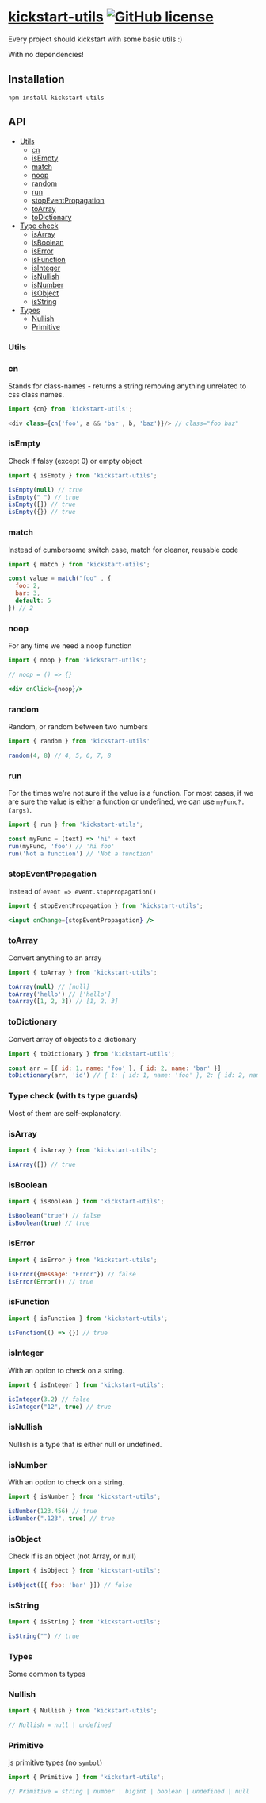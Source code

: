 # [kickstart-utils](https://www.npmjs.com/package/kickstart-utils) [![GitHub license](https://img.shields.io/badge/license-MIT-blue.svg)](https://github.com/chikalaka/kickstart-utils/blob/main/LICENSE)

Every project should kickstart with some basic utils :)

With no dependencies! 
## Installation
```shell
npm install kickstart-utils
```

## API

- [Utils](#utils)
    - [cn](#cn)
    - [isEmpty](#isEmpty)
    - [match](#match)
    - [noop](#noop)
    - [random](#random)
    - [run](#run)
    - [stopEventPropagation](#stopEventPropagation)
    - [toArray](#toArray)
    - [toDictionary](#toDictionary)
- [Type check](#type-check)
    - [isArray](#isArray)
    - [isBoolean](#isBoolean)
    - [isError](#isError)
    - [isFunction](#isFunction)
    - [isInteger](#isInteger)
    - [isNullish](#isNullish)
    - [isNumber](#isNumber)
    - [isObject](#isObject)
    - [isString](#isString)
- [Types](#types)
    - [Nullish](#Nullish)
    - [Primitive](#Primitive)

### Utils

### cn

Stands for class-names - returns a string removing anything unrelated to css class names.

```typescript jsx
import {cn} from 'kickstart-utils';

<div class={cn('foo', a && 'bar', b, 'baz')}/> // class="foo baz" 
```

### isEmpty

Check if falsy (except 0) or empty object

```js
import { isEmpty } from 'kickstart-utils';

isEmpty(null) // true
isEmpty(" ") // true
isEmpty([]) // true
isEmpty({}) // true
```

### match
Instead of cumbersome switch case, match for cleaner, reusable code
```js
import { match } from 'kickstart-utils';

const value = match("foo" , {
  foo: 2,
  bar: 3,
  default: 5
}) // 2
```

### noop
For any time we need a noop function
```jsx
import { noop } from 'kickstart-utils';

// noop = () => {}

<div onClick={noop}/> 
```

### random
Random, or random between two numbers
```js
import { random } from 'kickstart-utils'

random(4, 8) // 4, 5, 6, 7, 8
```

### run
For the times we're not sure if the value is a function.
For most cases, if we are sure the value is either a function or undefined, we can use `myFunc?.(args)`.
```js
import { run } from 'kickstart-utils';

const myFunc = (text) => 'hi' + text
run(myFunc, 'foo') // 'hi foo'
run('Not a function') // 'Not a function'
```

### stopEventPropagation
Instead of `event => event.stopPropagation()`
```jsx
import { stopEventPropagation } from 'kickstart-utils';

<input onChange={stopEventPropagation} />
```

### toArray
Convert anything to an array
```js
import { toArray } from 'kickstart-utils';

toArray(null) // [null]
toArray('hello') // ['hello']
toArray([1, 2, 3]) // [1, 2, 3]
```

### toDictionary
Convert array of objects to a dictionary
```js
import { toDictionary } from 'kickstart-utils';

const arr = [{ id: 1, name: 'foo' }, { id: 2, name: 'bar' }]
toDictionary(arr, 'id') // { 1: { id: 1, name: 'foo' }, 2: { id: 2, name: 'bar' } }
```

### Type check (with ts type guards)
Most of them are self-explanatory.
### isArray

```js
import { isArray } from 'kickstart-utils';

isArray([]) // true
```
### isBoolean

```js
import { isBoolean } from 'kickstart-utils';

isBoolean("true") // false
isBoolean(true) // true
```
### isError

```js
import { isError } from 'kickstart-utils';

isError({message: "Error"}) // false
isError(Error()) // true
```
### isFunction

```js
import { isFunction } from 'kickstart-utils';

isFunction(() => {}) // true
```
### isInteger
With an option to check on a string.

```js
import { isInteger } from 'kickstart-utils';

isInteger(3.2) // false
isInteger("12", true) // true
```
### isNullish
Nullish is a type that is either null or undefined.

### isNumber
With an option to check on a string.

```js
import { isNumber } from 'kickstart-utils';

isNumber(123.456) // true
isNumber(".123", true) // true
```
### isObject
Check if is an object (not Array, or null)
```js
import { isObject } from 'kickstart-utils';

isObject([{ foo: 'bar' }]) // false
```

### isString

```js
import { isString } from 'kickstart-utils';

isString("") // true
```

### Types

Some common ts types

### Nullish

```js
import { Nullish } from 'kickstart-utils';

// Nullish = null | undefined
```

### Primitive

js primitive types (no `symbol`)

```js
import { Primitive } from 'kickstart-utils';

// Primitive = string | number | bigint | boolean | undefined | null
```